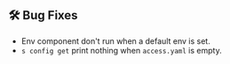 ## 🛠️ Bug Fixes
- Env component don't run when a default env is set.
- `s config get` print nothing when `access.yaml` is empty.